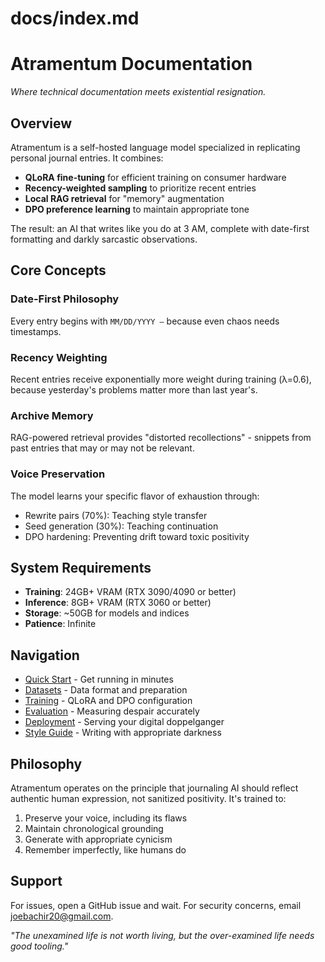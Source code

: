 # docs/index.md
# Atramentum Documentation

*Where technical documentation meets existential resignation.*

## Overview

Atramentum is a self-hosted language model specialized in replicating personal journal entries. It combines:

- **QLoRA fine-tuning** for efficient training on consumer hardware
- **Recency-weighted sampling** to prioritize recent entries
- **Local RAG retrieval** for "memory" augmentation
- **DPO preference learning** to maintain appropriate tone

The result: an AI that writes like you do at 3 AM, complete with date-first formatting and darkly sarcastic observations.

## Core Concepts

### Date-First Philosophy
Every entry begins with `MM/DD/YYYY —` because even chaos needs timestamps.

### Recency Weighting
Recent entries receive exponentially more weight during training (λ=0.6), because yesterday's problems matter more than last year's.

### Archive Memory
RAG-powered retrieval provides "distorted recollections" - snippets from past entries that may or may not be relevant.

### Voice Preservation
The model learns your specific flavor of exhaustion through:
- Rewrite pairs (70%): Teaching style transfer
- Seed generation (30%): Teaching continuation
- DPO hardening: Preventing drift toward toxic positivity

## System Requirements

- **Training**: 24GB+ VRAM (RTX 3090/4090 or better)
- **Inference**: 8GB+ VRAM (RTX 3060 or better)
- **Storage**: ~50GB for models and indices
- **Patience**: Infinite

## Navigation

- [Quick Start](quickstart.md) - Get running in minutes
- [Datasets](datasets.md) - Data format and preparation
- [Training](training.md) - QLoRA and DPO configuration
- [Evaluation](evaluation.md) - Measuring despair accurately
- [Deployment](deployment.md) - Serving your digital doppelganger
- [Style Guide](style.md) - Writing with appropriate darkness

## Philosophy

Atramentum operates on the principle that journaling AI should reflect authentic human expression, not sanitized positivity. It's trained to:

1. Preserve your voice, including its flaws
2. Maintain chronological grounding
3. Generate with appropriate cynicism
4. Remember imperfectly, like humans do

## Support

For issues, open a GitHub issue and wait. For security concerns, email joebachir20@gmail.com.

*"The unexamined life is not worth living, but the over-examined life needs good tooling."*